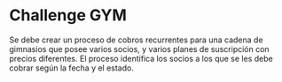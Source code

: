 # Challenge GYM

Se debe crear un proceso de cobros recurrentes para una cadena de gimnasios que posee
varios socios, y varios planes de suscripción con precios diferentes. El proceso identifica los
socios a los que se les debe cobrar según la fecha y el estado.

